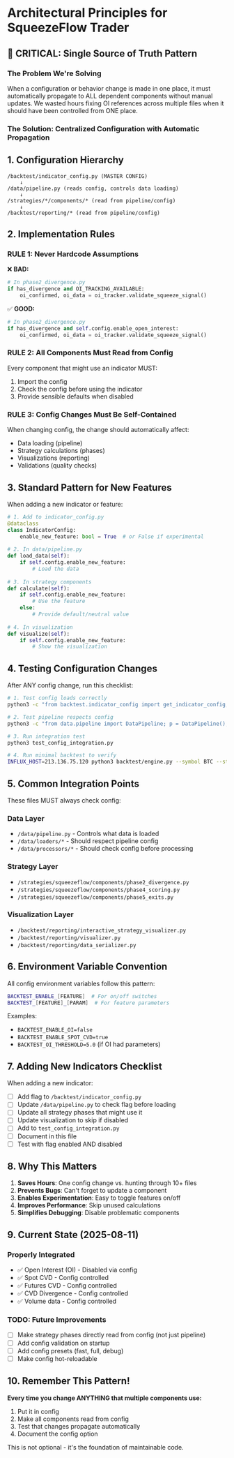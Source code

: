 # Architectural Principles for SqueezeFlow Trader

## 🔴 CRITICAL: Single Source of Truth Pattern

### The Problem We're Solving
When a configuration or behavior change is made in one place, it must automatically propagate to ALL dependent components without manual updates. We wasted hours fixing OI references across multiple files when it should have been controlled from ONE place.

### The Solution: Centralized Configuration with Automatic Propagation

## 1. Configuration Hierarchy

```
/backtest/indicator_config.py (MASTER CONFIG)
    ↓
/data/pipeline.py (reads config, controls data loading)
    ↓
/strategies/*/components/* (read from pipeline/config)
    ↓
/backtest/reporting/* (read from pipeline/config)
```

## 2. Implementation Rules

### RULE 1: Never Hardcode Assumptions
❌ **BAD:**
```python
# In phase2_divergence.py
if has_divergence and OI_TRACKING_AVAILABLE:
    oi_confirmed, oi_data = oi_tracker.validate_squeeze_signal()
```

✅ **GOOD:**
```python
# In phase2_divergence.py
if has_divergence and self.config.enable_open_interest:
    oi_confirmed, oi_data = oi_tracker.validate_squeeze_signal()
```

### RULE 2: All Components Must Read from Config
Every component that might use an indicator MUST:
1. Import the config
2. Check the config before using the indicator
3. Provide sensible defaults when disabled

### RULE 3: Config Changes Must Be Self-Contained
When changing config, the change should automatically affect:
- Data loading (pipeline)
- Strategy calculations (phases)
- Visualizations (reporting)
- Validations (quality checks)

## 3. Standard Pattern for New Features

When adding a new indicator or feature:

```python
# 1. Add to indicator_config.py
@dataclass
class IndicatorConfig:
    enable_new_feature: bool = True  # or False if experimental
    
# 2. In data/pipeline.py
def load_data(self):
    if self.config.enable_new_feature:
        # Load the data
        
# 3. In strategy components
def calculate(self):
    if self.config.enable_new_feature:
        # Use the feature
    else:
        # Provide default/neutral value
        
# 4. In visualization
def visualize(self):
    if self.config.enable_new_feature:
        # Show the visualization
```

## 4. Testing Configuration Changes

After ANY config change, run this checklist:

```bash
# 1. Test config loads correctly
python3 -c "from backtest.indicator_config import get_indicator_config; print(get_indicator_config())"

# 2. Test pipeline respects config
python3 -c "from data.pipeline import DataPipeline; p = DataPipeline(); print(p.config)"

# 3. Run integration test
python3 test_config_integration.py

# 4. Run minimal backtest to verify
INFLUX_HOST=213.136.75.120 python3 backtest/engine.py --symbol BTC --start-date 2025-08-10 --end-date 2025-08-10 --timeframe 5m --balance 10000 --strategy SqueezeFlowStrategy
```

## 5. Common Integration Points

These files MUST always check config:

### Data Layer
- `/data/pipeline.py` - Controls what data is loaded
- `/data/loaders/*` - Should respect pipeline config
- `/data/processors/*` - Should check config before processing

### Strategy Layer  
- `/strategies/squeezeflow/components/phase2_divergence.py`
- `/strategies/squeezeflow/components/phase4_scoring.py`
- `/strategies/squeezeflow/components/phase5_exits.py`

### Visualization Layer
- `/backtest/reporting/interactive_strategy_visualizer.py`
- `/backtest/reporting/visualizer.py`
- `/backtest/reporting/data_serializer.py`

## 6. Environment Variable Convention

All config environment variables follow this pattern:
```bash
BACKTEST_ENABLE_[FEATURE]  # For on/off switches
BACKTEST_[FEATURE]_[PARAM]  # For feature parameters
```

Examples:
- `BACKTEST_ENABLE_OI=false`
- `BACKTEST_ENABLE_SPOT_CVD=true`
- `BACKTEST_OI_THRESHOLD=5.0` (if OI had parameters)

## 7. Adding New Indicators Checklist

When adding a new indicator:

- [ ] Add flag to `/backtest/indicator_config.py`
- [ ] Update `/data/pipeline.py` to check flag before loading
- [ ] Update all strategy phases that might use it
- [ ] Update visualization to skip if disabled
- [ ] Add to `test_config_integration.py`
- [ ] Document in this file
- [ ] Test with flag enabled AND disabled

## 8. Why This Matters

1. **Saves Hours**: One config change vs. hunting through 10+ files
2. **Prevents Bugs**: Can't forget to update a component
3. **Enables Experimentation**: Easy to toggle features on/off
4. **Improves Performance**: Skip unused calculations
5. **Simplifies Debugging**: Disable problematic components

## 9. Current State (2025-08-11)

### Properly Integrated
- ✅ Open Interest (OI) - Disabled via config
- ✅ Spot CVD - Config controlled
- ✅ Futures CVD - Config controlled  
- ✅ CVD Divergence - Config controlled
- ✅ Volume data - Config controlled

### TODO: Future Improvements
- [ ] Make strategy phases directly read from config (not just pipeline)
- [ ] Add config validation on startup
- [ ] Add config presets (fast, full, debug)
- [ ] Make config hot-reloadable

## 10. Remember This Pattern!

**Every time you change ANYTHING that multiple components use:**
1. Put it in config
2. Make all components read from config
3. Test that changes propagate automatically
4. Document the config option

This is not optional - it's the foundation of maintainable code.